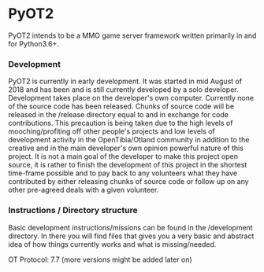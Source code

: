 # PyOT2
PyOT2 intends to be a MMO game server framework written primarily in and for Python3.6+.

### Development
PyOT2 is currently in early development. It was started in mid August of 2018 and has been and is still currently developed by a solo developer.
Development takes place on the developer's own computer.
Currently none of the source code has been released.
Chunks of source code will be released in the /release directory equal to and in exchange for code contributions.
This precaution is being taken due to the high levels of mooching/profiting off other people's projects and low levels of development activity in the OpenTibia/Otland community in addition to the creative and in the main developer's own opinion powerful nature of this project.
It is not a main goal of the developer to make this project open source, it is rather to finish the development of this project in the shortest time-frame possible and to pay back to any volunteers what they have contributed by either releasing chunks of source code or follow up on any other pre-agreed deals with a given volunteer.

### Instructions / Directory structure
Basic development instructions/missions can be found in the /development directory.
In there you will find files that gives you a very basic and abstract idea of how things currently works and what is missing/needed.

OT Protocol: 7.7 (more versions might be added later on)
